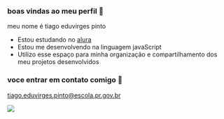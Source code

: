 ### boas vindas ao meu perfil 🌸

meu nome é tiago eduvirges pinto

- Estou estudando no [alura](https://www.alura.com.br)
- Estou me desenvolvendo na linguagem javaScript
- Utilizo esse espaço para minha organização e compartilhamento dos meu projetos desenvolvidos

### voce entrar em contato comigo 📧

tiago.eduvirges.pinto@escola.pr.gov.br


![](https://media.tenor.com/zdHIXkTPceQAAAAd/my-honest-reaction-walk.gif)
